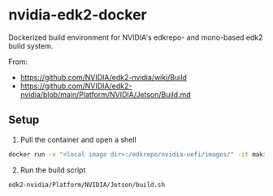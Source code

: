 # nvidia-edk2-docker
Dockerized build environment for NVIDIA's edkrepo- and mono-based edk2 build system.

From:
- https://github.com/NVIDIA/edk2-nvidia/wiki/Build
- https://github.com/NVIDIA/edk2-nvidia/blob/main/Platform/NVIDIA/Jetson/Build.md

## Setup
1. Pull the container and open a shell

```bash
docker run -v "<local image dir>:/edkrepo/nvidia-uefi/images/" -it makinbacon/nvidia-edk2-docker:main-edk2-stable202205 /bin/bash
```

2. Run the build script

```bash
edk2-nvidia/Platform/NVIDIA/Jetson/build.sh
```
